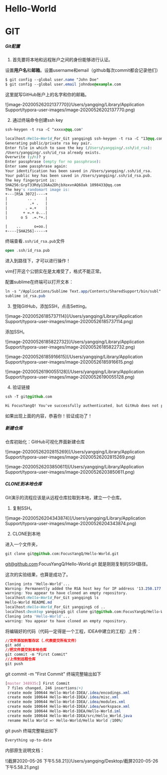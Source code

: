 # Hello-World



# GIT





##### Git配置

1. 首先要将本地和远程账户之间的身份能够进行认证。

设置**用户名**和**邮箱**。设置username和email（github每次commit都会记录他们）

```css
$ git config --global user.name "John Doe"
$ git config --global user.email johndoe@example.com
```

这里就写GitHub账户上的名字和你的邮箱。

![image-20200526202137770](/Users/yangqing/Library/Application Support/typora-user-images/image-20200526202137770.png)

2. 通过终端命令创建ssh key

```css
ssh-keygen -t rsa -C "xxxxx@qq.com"
```

```css
localhost:Hello-World_For_Git yangqing$ ssh-keygen -t rsa -C "13@qq.com"
Generating public/private rsa key pair.
Enter file in which to save the key (/Users/yangqing/.ssh/id_rsa):  
/Users/yangqing/.ssh/id_rsa already exists.
Overwrite (y/n)? y
Enter passphrase (empty for no passphrase): 
Enter same passphrase again: 
Your identification has been saved in /Users/yangqing/.ssh/id_rsa.
Your public key has been saved in /Users/yangqing/.ssh/id_rsa.pub.
The key fingerprint is:
SHA256:GrpT33Rdy1I6Aa2DhjbXoxvnAQ6Oak 1098433@qq.com
The key's randomart image is:
+---[RSA 3072]----+
|         .. .    |
|          .+ .   |
|        . =.+    |
|       + =.+ o...|
|      o S  .=.*+.|

|    ..      o=oo.|
+----[SHA256]-----+

```

终端查看`.ssh/id_rsa.pub`文件

```kotlin
open .ssh/id_rsa.pub 
```

进入到路径下，才可以进行操作！

vim打开这个公钥实在是太难受了，格式不能正常。

配置sublime在终端可以打开文本：

```css
ln -s "/Applications/Sublime Text.app/Contents/SharedSupport/bin/subl" /usr/local/bin/sublime
sublime id_rsa.pub
```

3. 登陆GitHub，添加SSH，点击Setting。

![image-20200526185737114](/Users/yangqing/Library/Application Support/typora-user-images/image-20200526185737114.png)

添加SSH。

![image-20200526185822732](/Users/yangqing/Library/Application Support/typora-user-images/image-20200526185822732.png)



![image-20200526185916615](/Users/yangqing/Library/Application Support/typora-user-images/image-20200526185916615.png)

![image-20200526190055128](/Users/yangqing/Library/Application Support/typora-user-images/image-20200526190055128.png)

4. 验证链接

```css
ssh -T git@github.com 
```

```css
Hi FocusYangQ! You've successfully authenticated, but GitHub does not provide shell access.
```

如果出现上面的内容，恭喜你！验证成功了！







##### 新建仓库

仓库初始化：GitHub可视化界面新建仓库

![image-20200526202815269](/Users/yangqing/Library/Application Support/typora-user-images/image-20200526202815269.png)

![image-20200526203850611](/Users/yangqing/Library/Application Support/typora-user-images/image-20200526203850611.png)





##### CLONE到本地仓库

Git演示的流程应该是从远程仓库拉取到本地，建立一个仓库。

1. 复制SSH。

![image-20200526204343874](/Users/yangqing/Library/Application Support/typora-user-images/image-20200526204343874.png)

2. CLONE到本地

进入一个文件夹，

```css
git clone git@github.com:FocusYangQ/Hello-World.git
```

git@github.com:FocusYangQ/Hello-World.git 就是刚刚复制的SSH路径。

这次的实验结果，也算是成功了。

```css
Cloning into 'Hello-World'...
Warning: Permanently added the RSA host key for IP address '13.250.177.223' to the list of known hosts.
warning: You appear to have cloned an empty repository.
localhost:Hello-World_For_Git yangqing$ ls
Hello-World	README.md
localhost:Hello-World_For_Git yangqing$ cd ..
localhost:Desktop yangqing$ git clone git@github.com:FocusYangQ/Hello-World.git
Cloning into 'Hello-World'...
warning: You appear to have cloned an empty repository.
```

将编辑好的代码（代码一定得是一个工程，IDEA中建立的工程）上传：

```css
//文件添加到暂存区（.代表提交所有文件）
git add .
//把文件提交到本地仓库
git commit -m "First Commit"
//上传到远程仓库
git push
```

git commit -m "First Commit" 终端完整输出如下

```css
[master 348935c] First Commit
 7 files changed, 246 insertions(+)
 create mode 100644 Hello-World-IDEA/.idea/encodings.xml
 create mode 100644 Hello-World-IDEA/.idea/misc.xml
 create mode 100644 Hello-World-IDEA/.idea/modules.xml
 create mode 100644 Hello-World-IDEA/.idea/workspace.xml
 create mode 100644 Hello-World-IDEA/Hello-World.iml
 create mode 100644 Hello-World-IDEA/src/Hello_World.java
 rename Hello World => Hello-World/Hello World (100%)
```

git push 终端完整输出如下

```css
Everything up-to-date
```



内部原生说明文档：

![截屏2020-05-26 下午5.58.21](/Users/yangqing/Desktop/截屏2020-05-26 下午5.58.21.png)